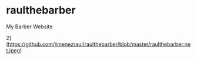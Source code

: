 # raulthebarber
My Barber Website

2](https://github.com/jimenezraul/raulthebarber/blob/master/raulthebarber.net.jpeg)
